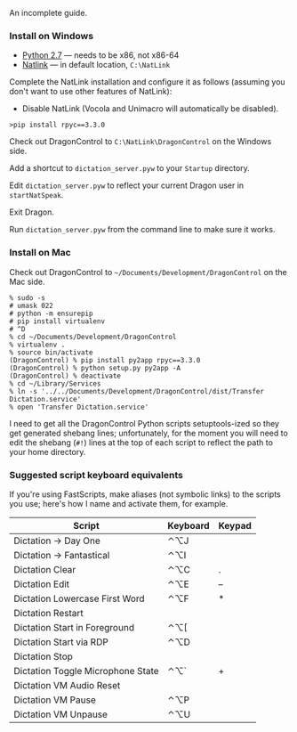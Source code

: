 An incomplete guide.

### Install on Windows

- [Python 2.7](https://www.python.org/downloads/windows/) — needs to be x86, not x86-64
- [Natlink](https://qh.antenna.nl/unimacro/installation/installation.html) — in default location, `C:\NatLink`

Complete the NatLink installation and configure it as follows (assuming you don't want to use other features of NatLink):

- Disable NatLink (Vocola and Unimacro will automatically be disabled).

```
>pip install rpyc==3.3.0
```

Check out DragonControl to `C:\NatLink\DragonControl` on the Windows side.

Add a shortcut to `dictation_server.pyw` to your `Startup` directory.

Edit `dictation_server.pyw` to reflect your current Dragon user in `startNatSpeak`.

Exit Dragon.

Run `dictation_server.pyw` from the command line to make sure it works.

### Install on Mac

Check out DragonControl to `~/Documents/Development/DragonControl` on the Mac side.

```
% sudo -s
# umask 022
# python -m ensurepip
# pip install virtualenv
# ^D
% cd ~/Documents/Development/DragonControl
% virtualenv .
% source bin/activate
(DragonControl) % pip install py2app rpyc==3.3.0
(DragonControl) % python setup.py py2app -A
(DragonControl) % deactivate
% cd ~/Library/Services
% ln -s '../../Documents/Development/DragonControl/dist/Transfer Dictation.service'
% open 'Transfer Dictation.service'
```

I need to get all the DragonControl Python scripts setuptools-ized so they get generated shebang lines; unfortunately, for the moment you will need to edit the shebang (`#!`) lines at the top of each script to reflect the path to your home directory.

### Suggested script keyboard equivalents

If you're using FastScripts, make aliases (not symbolic links) to the scripts you use; here's how I name and activate them, for example.

|               Script              | Keyboard | Keypad |
| --------------------------------- | -------- | ------ |
| Dictation → Day One               | ⌃⌥J      |        |
| Dictation → Fantastical           | ⌃⌥I      |        |
| Dictation Clear                   | ⌃⌥C      | .      |
| Dictation Edit                    | ⌃⌥E      | –      |
| Dictation Lowercase First Word    | ⌃⌥F      | *      |
| Dictation Restart                 |          |        |
| Dictation Start in Foreground     | ⌃⌥[      |        |
| Dictation Start via RDP           | ⌃⌥D      |        |
| Dictation Stop                    |          |        |
| Dictation Toggle Microphone State | ⌃⌥`      | +      |
| Dictation VM Audio Reset          |          |        |
| Dictation VM Pause                | ⌃⌥P      |        |
| Dictation VM Unpause              | ⌃⌥U      |        |
